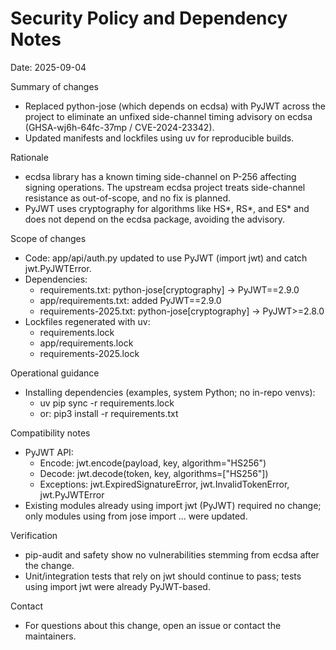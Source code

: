 # Security Policy and Dependency Notes

Date: 2025-09-04

Summary of changes

- Replaced python-jose (which depends on ecdsa) with PyJWT across the project to eliminate an unfixed side-channel timing advisory on ecdsa (GHSA-wj6h-64fc-37mp / CVE-2024-23342).
- Updated manifests and lockfiles using uv for reproducible builds.

Rationale

- ecdsa library has a known timing side-channel on P-256 affecting signing operations. The upstream ecdsa project treats side-channel resistance as out-of-scope, and no fix is planned.
- PyJWT uses cryptography for algorithms like HS*, RS*, and ES\* and does not depend on the ecdsa package, avoiding the advisory.

Scope of changes

- Code: app/api/auth.py updated to use PyJWT (import jwt) and catch jwt.PyJWTError.
- Dependencies:
  - requirements.txt: python-jose[cryptography] → PyJWT==2.9.0
  - app/requirements.txt: added PyJWT==2.9.0
  - requirements-2025.txt: python-jose[cryptography] → PyJWT>=2.8.0
- Lockfiles regenerated with uv:
  - requirements.lock
  - app/requirements.lock
  - requirements-2025.lock

Operational guidance

- Installing dependencies (examples, system Python; no in-repo venvs):
  - uv pip sync -r requirements.lock
  - or: pip3 install -r requirements.txt

Compatibility notes

- PyJWT API:
  - Encode: jwt.encode(payload, key, algorithm="HS256")
  - Decode: jwt.decode(token, key, algorithms=["HS256"])
  - Exceptions: jwt.ExpiredSignatureError, jwt.InvalidTokenError, jwt.PyJWTError
- Existing modules already using import jwt (PyJWT) required no change; only modules using from jose import ... were updated.

Verification

- pip-audit and safety show no vulnerabilities stemming from ecdsa after the change.
- Unit/integration tests that rely on jwt should continue to pass; tests using import jwt were already PyJWT-based.

Contact

- For questions about this change, open an issue or contact the maintainers.
